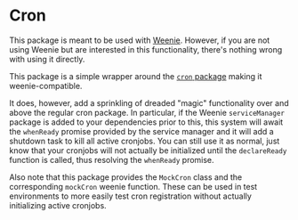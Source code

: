 Cron
========================================================================================================================

This package is meant to be used with [Weenie](https://npmjs.com/@wymp/weenie-base). However, if you are not using
Weenie but are interested in this functionality, there's nothing wrong with using it directly.

This package is a simple wrapper around the [`cron` package](https://npmjs.com/package/cron) making it weenie-compatible.

It does, however, add a sprinkling of dreaded "magic" functionality over and above the regular cron package. In
particular, if the Weenie `serviceManager` package is added to your dependencies prior to this, this system will await
the `whenReady` promise provided by the service manager and it will add a shutdown task to kill all active cronjobs. You
can still use it as normal, just know that your cronjobs will not actually be initialized until the `declareReady`
function is called, thus resolving the `whenReady` promise.

Also note that this package provides the `MockCron` class and the corresponding `mockCron` weenie function. These can
be used in test environments to more easily test cron registration without actually initializing active cronjobs.
